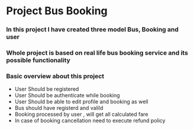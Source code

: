 # Project Bus Booking

### In this project I have created three model Bus, Booking and user
### Whole project is based on real life bus booking service and its possible functionality

### Basic overview about this project

- User Should be registered 
- User Should be authenticate while booking
- User Should be able to edit profile and booking as well
- Bus should have registerd and valild
- Booking processed by user , will get all calculated fare 
- In case of booking cancellation need to execute refund policy
